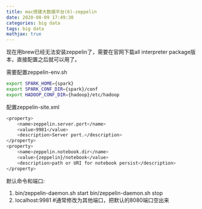 ```yaml
---
title: mac搭建大数据平台(6)-zeppelin
date: 2020-08-09 17:49:38
categories: big data
tags: big data
mathjax: true
---
```

现在用brew已经无法安装zeppelin了，需要在官网下载all interpreter package版本，直接配置之后就可以用了。

需要配置zeppelin-env.sh
```bash
export SPARK_HOME={spark}
export SPARK_CONF_DIR={spark}/conf
export HADOOP_CONF_DIR={hadoop}/etc/hadoop
```

配置zeppelin-site.xml
```bash
<property>
    <name>zeppelin.server.port</name>
    <value>9981</value>
    <description>Server port.</description>
</property>
<property>
    <name>zeppelin.notebook.dir</name>
    <value>{zeppelin}/notebook</value>
    <description>path or URI for notebook persist</description>
</property>
```

默认命令和端口:
1. bin/zeppelin-daemon.sh start  bin/zeppelin-daemon.sh stop
2. localhost:9981  #通常修改为其他端口，把默认的8080端口空出来
